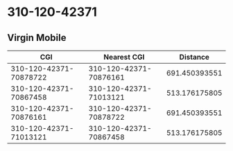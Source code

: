 # 310-120-42371
## Virgin Mobile


| CGI | Nearest CGI | Distance |
|-----|-------------|----------|
| 310-120-42371-70878722 | 310-120-42371-70876161 | 691.450393551 |
| 310-120-42371-70867458 | 310-120-42371-71013121 | 513.176175805 |
| 310-120-42371-70876161 | 310-120-42371-70878722 | 691.450393551 |
| 310-120-42371-71013121 | 310-120-42371-70867458 | 513.176175805 |
